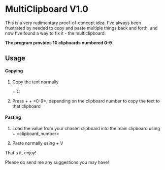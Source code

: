 # MultiClipboard V1.0

This is a very rudimentary proof-of-concept idea. I've always been frustrated by needed to copy and paste multiple things back and forth, and now I've found a way to fix it - the multiclipboard.

**The program provides 10 clipboards numbered 0-9**

## Usage

#### Copying

1. Copy the text normally 

   <CMD> + C

2. Press <CMD> + <CTRL> + <0-9>, depending on the clipboard number to copy the text to that clipboard

#### Pasting

1. Load the value from your chosen clipboard into the main clipboard using <CMD> + <clipboard_number>

2. Paste normally using <CMD> + V



That's it, enjoy! 

Please do send me any suggestions you may have!
